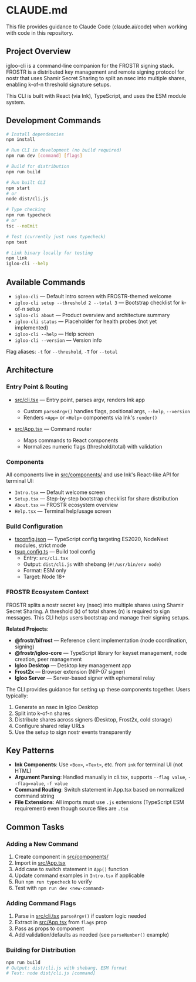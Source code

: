 # CLAUDE.md

This file provides guidance to Claude Code (claude.ai/code) when working with code in this repository.

## Project Overview

igloo-cli is a command-line companion for the FROSTR signing stack. FROSTR is a distributed key management and remote signing protocol for nostr that uses Shamir Secret Sharing to split an nsec into multiple shares, enabling k-of-n threshold signature setups.

This CLI is built with React (via Ink), TypeScript, and uses the ESM module system.

## Development Commands

```bash
# Install dependencies
npm install

# Run CLI in development (no build required)
npm run dev [command] [flags]

# Build for distribution
npm run build

# Run built CLI
npm start
# or
node dist/cli.js

# Type checking
npm run typecheck
# or
tsc --noEmit

# Test (currently just runs typecheck)
npm test

# Link binary locally for testing
npm link
igloo-cli --help
```

## Available Commands

- `igloo-cli` — Default intro screen with FROSTR-themed welcome
- `igloo-cli setup --threshold 2 --total 3` — Bootstrap checklist for k-of-n setup
- `igloo-cli about` — Product overview and architecture summary
- `igloo-cli status` — Placeholder for health probes (not yet implemented)
- `igloo-cli --help` — Help screen
- `igloo-cli --version` — Version info

Flag aliases: `-t` for `--threshold`, `-T` for `--total`

## Architecture

### Entry Point & Routing

- [src/cli.tsx](src/cli.tsx) — Entry point, parses argv, renders Ink app
  - Custom `parseArgv()` handles flags, positional args, `--help`, `--version`
  - Renders `<App>` or `<Help>` components via Ink's `render()`

- [src/App.tsx](src/App.tsx) — Command router
  - Maps commands to React components
  - Normalizes numeric flags (threshold/total) with validation

### Components

All components live in [src/components/](src/components/) and use Ink's React-like API for terminal UI:

- `Intro.tsx` — Default welcome screen
- `Setup.tsx` — Step-by-step bootstrap checklist for share distribution
- `About.tsx` — FROSTR ecosystem overview
- `Help.tsx` — Terminal help/usage screen

### Build Configuration

- [tsconfig.json](tsconfig.json) — TypeScript config targeting ES2020, NodeNext modules, strict mode
- [tsup.config.ts](tsup.config.ts) — Build tool config
  - Entry: `src/cli.tsx`
  - Output: `dist/cli.js` with shebang (`#!/usr/bin/env node`)
  - Format: ESM only
  - Target: Node 18+

### FROSTR Ecosystem Context

FROSTR splits a nostr secret key (nsec) into multiple shares using Shamir Secret Sharing. A threshold (k) of total shares (n) is required to sign messages. This CLI helps users bootstrap and manage their signing setups.

**Related Projects**:
- **@frostr/bifrost** — Reference client implementation (node coordination, signing)
- **@frostr/igloo-core** — TypeScript library for keyset management, node creation, peer management
- **Igloo Desktop** — Desktop key management app
- **Frost2x** — Browser extension (NIP-07 signer)
- **Igloo Server** — Server-based signer with ephemeral relay

The CLI provides guidance for setting up these components together. Users typically:
1. Generate an nsec in Igloo Desktop
2. Split into k-of-n shares
3. Distribute shares across signers (Desktop, Frost2x, cold storage)
4. Configure shared relay URLs
5. Use the setup to sign nostr events transparently

## Key Patterns

- **Ink Components**: Use `<Box>`, `<Text>`, etc. from `ink` for terminal UI (not HTML)
- **Argument Parsing**: Handled manually in cli.tsx, supports `--flag value`, `--flag=value`, `-f value`
- **Command Routing**: Switch statement in App.tsx based on normalized command string
- **File Extensions**: All imports must use `.js` extensions (TypeScript ESM requirement) even though source files are `.tsx`

## Common Tasks

### Adding a New Command

1. Create component in [src/components/](src/components/)
2. Import in [src/App.tsx](src/App.tsx)
3. Add case to switch statement in `App()` function
4. Update command examples in `Intro.tsx` if applicable
5. Run `npm run typecheck` to verify
6. Test with `npm run dev <new-command>`

### Adding Command Flags

1. Parse in [src/cli.tsx](src/cli.tsx) `parseArgv()` if custom logic needed
2. Extract in [src/App.tsx](src/App.tsx) from `flags` prop
3. Pass as props to component
4. Add validation/defaults as needed (see `parseNumber()` example)

### Building for Distribution

```bash
npm run build
# Output: dist/cli.js with shebang, ESM format
# Test: node dist/cli.js [command]
```
